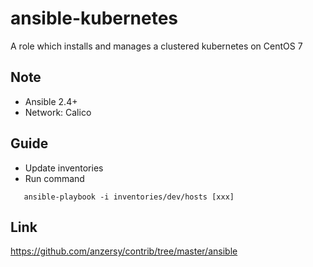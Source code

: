 # ansible-kubernetes

A role which installs and manages a clustered kubernetes on CentOS 7

## Note

* Ansible 2.4+
* Network: Calico

## Guide

* Update inventories
* Run command
```    
   ansible-playbook -i inventories/dev/hosts [xxx]
```
## Link
https://github.com/anzersy/contrib/tree/master/ansible

